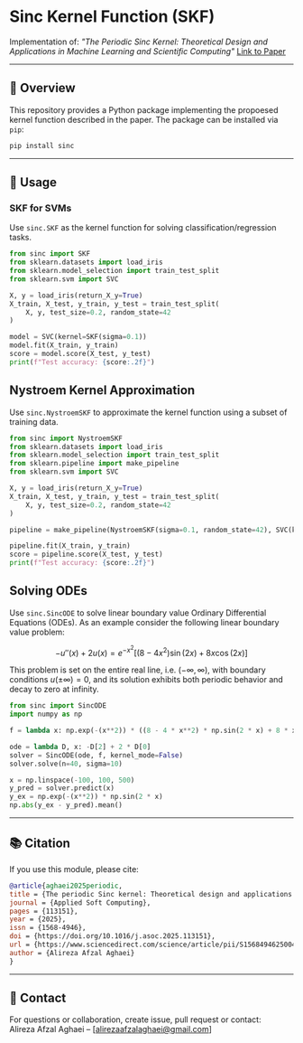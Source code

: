 
# Sinc Kernel Function (SKF)
Implementation of: _"The Periodic Sinc Kernel: Theoretical Design and Applications in Machine Learning and Scientific Computing"_    [Link to Paper](https://www.sciencedirect.com/science/article/abs/pii/S1568494625004624)

---

## 🔧 Overview
This repository provides a Python package implementing the propoesed kernel function described in the paper. The package can be installed via `pip`:

```bash
pip install sinc
```
---

## 🧪 Usage

### SKF for SVMs
Use `sinc.SKF` as the kernel function for solving classification/regression tasks.
```python
from sinc import SKF
from sklearn.datasets import load_iris
from sklearn.model_selection import train_test_split
from sklearn.svm import SVC

X, y = load_iris(return_X_y=True)
X_train, X_test, y_train, y_test = train_test_split(
    X, y, test_size=0.2, random_state=42
)

model = SVC(kernel=SKF(sigma=0.1))
model.fit(X_train, y_train)
score = model.score(X_test, y_test)
print(f"Test accuracy: {score:.2f}")
```
## Nystroem Kernel Approximation
Use `sinc.NystroemSKF` to approximate the kernel function using a subset of training data.
```python
from sinc import NystroemSKF
from sklearn.datasets import load_iris
from sklearn.model_selection import train_test_split
from sklearn.pipeline import make_pipeline
from sklearn.svm import SVC

X, y = load_iris(return_X_y=True)
X_train, X_test, y_train, y_test = train_test_split(
    X, y, test_size=0.2, random_state=42
)

pipeline = make_pipeline(NystroemSKF(sigma=0.1, random_state=42), SVC(kernel="linear"))

pipeline.fit(X_train, y_train)
score = pipeline.score(X_test, y_test)
print(f"Test accuracy: {score:.2f}")
```
## Solving ODEs
Use `sinc.SincODE` to solve linear boundary value Ordinary Differential Equations (ODEs). As an example consider the following linear boundary value problem:

$$
-u''(x) + 2 u(x) = e^{-x^2}\left[\left(8-4x^2\right)\sin\left(2x\right) + 8x\cos\left(2x\right)\right]
$$

This problem is set on the entire real line, i.e. $(-\infty, \infty)$, with boundary conditions $u(\pm \infty) = 0$, and its solution exhibits both periodic behavior and decay to zero at infinity.

```python
from sinc import SincODE
import numpy as np

f = lambda x: np.exp(-(x**2)) * ((8 - 4 * x**2) * np.sin(2 * x) + 8 * x * np.cos(2 * x))

ode = lambda D, x: -D[2] + 2 * D[0]
solver = SincODE(ode, f, kernel_mode=False)
solver.solve(n=40, sigma=10)

x = np.linspace(-100, 100, 500)
y_pred = solver.predict(x)
y_ex = np.exp(-(x**2)) * np.sin(2 * x)
np.abs(y_ex - y_pred).mean()
```

---

## 📚 Citation

If you use this module, please cite:
```bibtex
@article{aghaei2025periodic,
title = {The periodic Sinc kernel: Theoretical design and applications in machine learning and scientific computing},
journal = {Applied Soft Computing},
pages = {113151},
year = {2025},
issn = {1568-4946},
doi = {https://doi.org/10.1016/j.asoc.2025.113151},
url = {https://www.sciencedirect.com/science/article/pii/S1568494625004624},
author = {Alireza Afzal Aghaei}
}
```

---

## 🤝 Contact
For questions or collaboration, create issue, pull request or contact:  
Alireza Afzal Aghaei – [alirezaafzalaghaei@gmail.com]  
